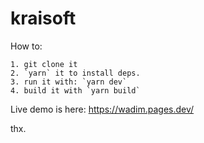 # kraisoft


How to:

	1. git clone it
	2. `yarn` it to install deps.
	3. run it with: `yarn dev`
	4. build it with `yarn build`	


Live demo is here: https://wadim.pages.dev/

thx.


